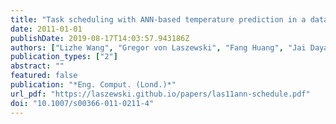 ```yaml
---
title: "Task scheduling with ANN-based temperature prediction in a data center: a simulation-based study"
date: 2011-01-01
publishDate: 2019-08-17T14:03:57.943186Z
authors: ["Lizhe Wang", "Gregor von Laszewski", "Fang Huang", "Jai Dayal", "Tom Frulani", "Geoffrey Fox"]
publication_types: ["2"]
abstract: ""
featured: false
publication: "*Eng. Comput. (Lond.)*"
url_pdf: "https://laszewski.github.io/papers/las11ann-schedule.pdf"
doi: "10.1007/s00366-011-0211-4"
---
```



